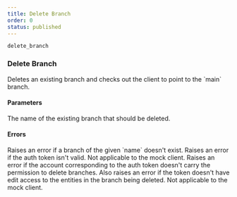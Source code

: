 ```yaml
---
title: Delete Branch
order: 0
status: published
---
```


`delete_branch`
### Delete Branch
<Divider>
<LeftSection>
Deletes an existing branch and checks out the client to point to the `main` branch.

#### Parameters
<Expandable title="name" type="str">
The name of the existing branch that should be deleted. 
</Expandable>

#### Errors
<Expandable title="Branch does not exist">
Raises an error if a branch of the given `name` doesn't exist.
</Expandable>

<Expandable title="Invalid auth token">
Raises an error if the auth token isn't valid. Not applicable to the mock client.
</Expandable>

<Expandable title="Insufficient permissions">
Raises an error if the account corresponding to the auth token doesn't carry 
the permission to delete branches. Also raises an error if the token doesn't have
edit access to the entities in the branch being deleted. Not applicable to the 
mock client.
</Expandable>
</LeftSection>
<RightSection>
<pre snippet="api-reference/client/branch#delete_branch" status="success"
    message="Delete an existing branch">
</pre>
</RightSection>
</Divider>